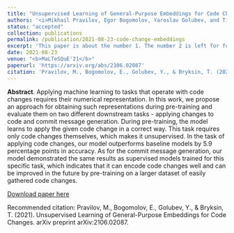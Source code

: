 ```yaml
---
title: "Unsupervised Learning of General-Purpose Embeddings for Code Changes"
authors: '<i>Mikhail Pravilov, Egor Bogomolov, Yaroslav Golubev, and Timofey Bryksin</i>'
status: "accepted"
collection: publications
permalink: /publication/2021-08-23-code-change-embeddings
excerpt: 'This paper is about the number 1. The number 2 is left for future work.'
date: 2021-08-23
venue: "<b>MaLTeSQuE'21</b>"
paperurl: 'https://arxiv.org/abs/2106.02087'
citation: 'Pravilov, M., Bogomolov, E., Golubev, Y., & Bryksin, T. (2021). Unsupervised Learning of General-Purpose Embeddings for Code Changes. arXiv preprint arXiv:2106.02087.'
---
```

<b>Abstract</b>. Applying machine learning to tasks that operate with code changes requires their numerical representation. In this work, we propose an approach for obtaining such representations during pre-training and evaluate them on two different downstream tasks - applying changes to code and commit message generation. During pre-training, the model learns to apply the given code change in a correct way. This task requires only code changes themselves, which makes it unsupervised. In the task of applying code changes, our model outperforms baseline models by 5.9 percentage points in accuracy. As for the commit message generation, our model demonstrated the same results as supervised models trained for this specific task, which indicates that it can encode code changes well and can be improved in the future by pre-training on a larger dataset of easily gathered code changes.

[Download paper here](https://arxiv.org/pdf/2106.02087.pdf)

Recommended citation: Pravilov, M., Bogomolov, E., Golubev, Y., & Bryksin, T. (2021). Unsupervised Learning of General-Purpose Embeddings for Code Changes. arXiv preprint arXiv:2106.02087.